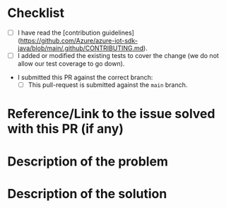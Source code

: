<!--
Thank you for helping us improve the Azure IoT Java SDK!

Here's a little checklist of things that will help it make its way to the repository: Note that you don't have to check all the boxes, we can help you with that. 
This being said, the more you do, the quicker it'll go through our gated build! 
--> 

# Checklist
- [ ] I have read the [contribution guidelines] (https://github.com/Azure/azure-iot-sdk-java/blob/main/.github/CONTRIBUTING.md).
- [ ] I added or modified the existing tests to cover the change (we do not allow our test coverage to go down).
- I submitted this PR against the correct branch: 
  - [ ] This pull-request is submitted against the `main` branch. 

# Reference/Link to the issue solved with this PR (if any)

# Description of the problem
<!-- Please be as precise as possible: what issue you experienced, how often... -->

# Description of the solution
<!-- How you solved the issue and the other things you considered and maybe rejected --> 
